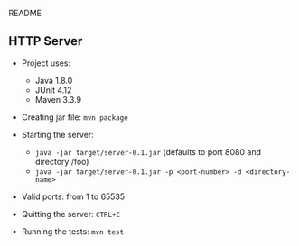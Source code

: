README

## HTTP Server

- Project uses:
  - Java 1.8.0
  - JUnit 4.12
  - Maven 3.3.9

- Creating jar file: `mvn package`

- Starting the server: 
    - `java -jar target/server-0.1.jar` (defaults to port 8080 and directory /foo)
    - `java -jar target/server-0.1.jar -p <port-number> -d <directory-name>` 
    
- Valid ports: from 1 to 65535

- Quitting the server: `CTRL+C`

- Running the tests: `mvn test`
